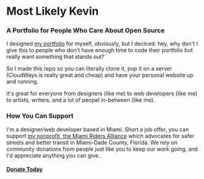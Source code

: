 # Most Likely Kevin
### A Portfolio for People Who Care About Open Source
I designed [my portfolio](https://mostlikelykevin.com) for myself, obviously, but I deciced: hey, why don't I give this to people who don't have enough time to code their portfolio but really want something that stands out?

So I made this repo so you can literally clone it, pop it on a server (CloudWays is really great and cheap) and have your personal website up and running.

it's great for everyone from designers (like me) to web developers (like me) to artists, writers, and a lot of peopel in-between (like me).

### How You Can Support

I'm a designer/web developer based in Miami. Short a job offer, you can support [my nonprofit, the Miami Riders Alliance](https://riders.miami) which advocates for safer streets and better transit in Miami-Dade County, Florida. We rely on community donations from people just like you to keep our work going, and I'd appreciate anything you can give.

#### [Donate Today](https://riders.miami/donate)
